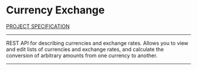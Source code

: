 # Currency Exchange

[PROJECT SPECIFICATION](https://zhukovsd.github.io/java-backend-learning-course/Projects/CurrencyExchange/)

****

REST API for describing currencies and exchange rates. Allows you to view and edit lists of currencies and exchange rates, and calculate the conversion of arbitrary amounts from one currency to another.

****